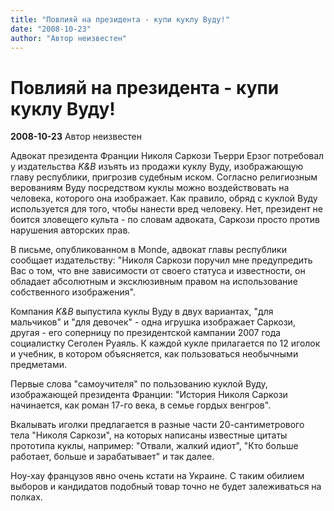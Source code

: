 ```yaml
---
title: "Повлияй на президента - купи куклу Вуду!"
date: "2008-10-23"
author: "Автор неизвестен"
---
```


# Повлияй на президента - купи куклу Вуду!

**2008-10-23** Автор неизвестен

Адвокат президента Франции Николя Саркози Тьерри Ерзог потребовал у издательства *K&B* изъять из продажи куклу Вуду, изображающую главу республики, пригрозив судебным иском. Согласно религиозным верованиям Вуду посредством куклы можно воздействовать на человека, которого она изображает. Как правило, обряд с куклой Вуду используется для того, чтобы нанести вред человеку. Нет, президент не боится зловещего культа - по словам адвоката, Саркози просто против нарушения авторских прав.

В письме, опубликованном в Monde, адвокат главы республики сообщает издательству: "Николя Саркози поручил мне предупредить Вас о том, что вне зависимости от своего статуса и известности, он обладает абсолютным и эксклюзивным правом на использование собственного изображения".

Компания *K&B* выпустила куклы Вуду в двух вариантах, "для мальчиков" и "для девочек" - одна игрушка изображает Саркози, другая - его соперницу по президентской кампании 2007 года социалистку Сеголен Руаяль. К каждой кукле прилагается по 12 иголок и учебник, в котором объясняется, как пользоваться необычными предметами.

Первые слова "самоучителя" по пользованию куклой Вуду, изображающей президента Франции: "История Николя Саркози начинается, как роман 17-го века, в семье гордых венгров".

Вкалывать иголки предлагается в разные части 20-сантиметрового тела "Николя Саркози", на которых написаны известные цитаты прототипа куклы, например: "Отвали, жалкий идиот", "Кто больше работает, больше и зарабатывает" и так далее.

Ноу-хау французов явно очень кстати на Украине. С таким обилием выборов и кандидатов подобный товар точно не будет залеживаться на полках.